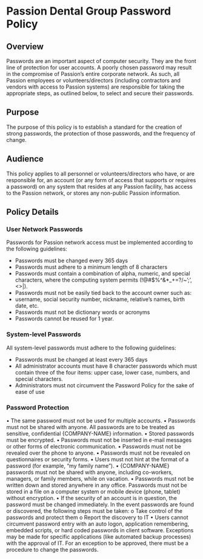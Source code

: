 # Passion Dental Group Password Policy

## Overview

Passwords are an important aspect of computer security. They are the front line of protection for user accounts. A poorly chosen password may result in the compromise of Passion’s entire corporate network. As such, all Passion employees or volunteers/directors (including contractors and vendors with access to Passion systems) are responsible for taking the appropriate steps, as outlined below, to select and secure their passwords.

## Purpose

The purpose of this policy is to establish a standard for the creation of strong passwords, the protection of those passwords, and the frequency of change.

## Audience

This policy applies to all personnel or volunteers/directors who have, or are responsible for, an account (or any form of access that supports or requires a password) on any system that resides at any Passion facility, has access to the Passion network, or stores any non-public Passion information.

## Policy Details

### User Network Passwords

Passwords for Passion network access must be implemented according to the following guidelines:

* Passwords must be changed every 365 days
* Passwords must adhere to a minimum length of 8 characters
* Passwords must contain a combination of alpha, numeric, and special characters, where the computing system permits (!@#$%^&*_+=?/~’;’,<>|\).
* Passwords must not be easily tied back to the account owner such as:
* username, social security number, nickname, relative’s names, birth date, etc.
* Passwords must not be dictionary words or acronyms
* Passwords cannot be reused for 1 year.

### System-level Passwords

All system-level passwords must adhere to the following guidelines:

* Passwords must be changed at least every 365 days
* All administrator accounts must have 8 character passwords which must contain three of the four items: upper case, lower case, numbers, and special characters.
* Administrators must not circumvent the Password Policy for the sake of ease of use

### Password Protection

•	The same password must not be used for multiple accounts.
•	Passwords must not be shared with anyone. All passwords are to be treated as sensitive, confidential {COMPANY-NAME} information.
•	Stored passwords must be encrypted.
•	Passwords must not be inserted in e-mail messages or other forms of electronic communication.
•	Passwords must not be revealed over the phone to anyone.
•	Passwords must not be revealed on questionnaires or security forms.
•	Users must not hint at the format of a password (for example, “my family name”).
•	{COMPANY-NAME} passwords must not be shared with anyone, including co-workers, managers, or family members, while on vacation.
•	Passwords must not be written down and stored anywhere in any office. Passwords must not be stored in a file on a computer system or mobile device (phone, tablet) without encryption.
•	If the security of an account is in question, the password must be changed immediately. In the event passwords are found or discovered, the following steps must be taken:
o	Take control of the passwords and protect them
o	Report the discovery to IT
•	Users cannot circumvent password entry with an auto logon, application remembering, embedded scripts, or hard coded passwords in client software. Exceptions may be made for specific applications (like automated backup processes) with the approval of IT. For an exception to be approved, there must be a procedure to change the passwords.
